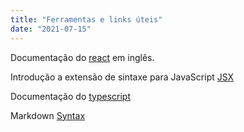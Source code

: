 ```yaml
---
title: "Ferramentas e links úteis"
date: "2021-07-15"
---
```


Documentação do [react](https://reactjs.org) em inglês.

Introdução a extensão de sintaxe para JavaScript [JSX](https://pt-br.reactjs.org/docs/introducing-jsx.html) 

Documentação do [typescript](https://www.typescriptlang.org)

Markdown [Syntax](https://www.markdownguide.org/basic-syntax)